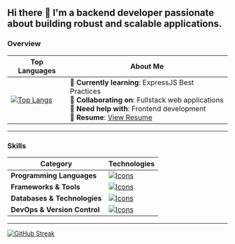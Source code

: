 ## Hi there 👋 I'm a backend developer passionate about building robust and scalable applications.

### **Overview**

| **Top Languages**                                                                                                                                                              | **About Me**                                                                                                                                                                                                                         |
|-------------------------------------------------------------------------------------------------------------------------------------------------------------------------------|-----------------------------------------------------------------------------------------------------------------------------------------------------------------------------------------------|
| [![Top Langs](https://github-readme-stats-ruddy-omega-89.vercel.app/api/top-langs/?username=deadboyccc&hide=html,rust,css,javascript&langs_count=6&layout=compact)](https://github.com/anuraghazra/github-readme-stats) | 🌱 **Currently learning**: ExpressJS Best Practices<br>👯 **Collaborating on**: Fullstack web applications<br>🤔 **Need help with**: Frontend development<br>📄 **Resume**: [View Resume](https://github.com/deadboyccc/Resume) |

---

### **Skills**

| **Category**               | **Technologies**                                                                                                                                                                                                                  |
|-----------------------------|-------------------------------------------------------------------------------------------------------------------------------------------------------------------------------------------|
| **Programming Languages**  | [![Icons](https://skillicons.dev/icons?i=typescript,javascript,c,cpp,python)](https://skillicons.dev)                                                                                |
| **Frameworks & Tools** | [![Icons](https://skillicons.dev/icons?i=nodejs,express,jest,postman,npm,vscode,neovim)](https://skillicons.dev)                                                                          |
| **Databases & Technologies**              | [![Icons](https://skillicons.dev/icons?i=mongodb,postgresql,redis,prisma,webpack,pug,babel)](https://skillicons.dev)                                                                                              |
| **DevOps & Version Control** | [![Icons](https://skillicons.dev/icons?i=git,github,docker,linux,bash,heroku,arch)](https://skillicons.dev)                                                                                        |

---


[![GitHub Streak](https://github-readme-streak-stats-psi-orcin.vercel.app?user=deadboyccc&theme=onedark-duo)](https://git.io/streak-stats)
